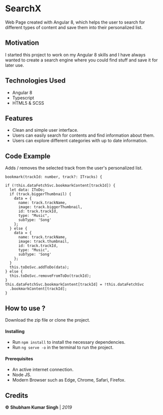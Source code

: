 
# SearchX

Web Page created with Angular 8, which helps the user to search for different types of content and save them into their personalized list. 

## Motivation

I started this project to work on my Angular 8 skills and I have always wanted to create a search engine where you could find stuff and save it for later use.

## Technologies Used

 - Angular 8
 - Typescript
 - HTML5 & SCSS
 
 ## Features
 
 - Clean and simple user interface.
 - Users can easily search for contents and find information about them.
 - Users can explore different categories with up to date information.

## Code Example

 Adds / removes the selected track from the user's personalized list.

    bookmark(trackId: number, track?: ITracks) {

    if (!this.dataFetchSvc.bookmarkContent[trackId]) {
      let data: IToDo;
      if (track.biggerThumbnail) {
        data = {
          name: track.trackName,
          image: track.biggerThumbnail,
          id: track.trackId,
          type: "Music",
          subType: 'Song'
        };
      } else {
        data = {
          name: track.trackName,
          image: track.thumbnail,
          id: track.trackId,
          type: "Music",
          subType: 'Song'
        };
      }
      this.toDoSvc.addToDo(data);
    } else {
      this.toDoSvc.removeFromToDo(trackId);
    }
    this.dataFetchSvc.bookmarkContent[trackId] = !this.dataFetchSvc
      .bookmarkContent[trackId];
    }


## How to use ?

Download the zip file or clone the project.

#### Installing

 - Run `npm install` to install the necessary dependencies. 
 - Run `ng serve -o`  in the terminal to run the project.

#### Prerequisites

- An active internet connection.
- Node JS.
- Modern Browser such as Edge, Chrome, Safari, Firefox.


## Credits

**©** **Shubham Kumar Singh** | *2019*
